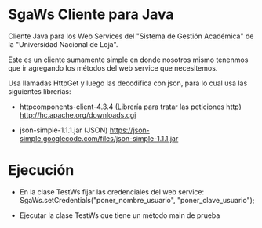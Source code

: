 SgaWs Cliente para Java
=======================

Cliente Java para los Web Services del "Sistema de Gestión Académica" de la "Universidad Nacional de Loja".

Este es un cliente sumamente simple en donde nosotros mismo tenenmos que ir agregando los métodos del web service que necesitemos.

Usa llamadas HttpGet y luego las decodifica con json, para lo cual usa las siguientes librerías:
- httpcomponents-client-4.3.4 (Librería para tratar las peticiones http)
  http://hc.apache.org/downloads.cgi

- json-simple-1.1.1.jar (JSON)
  https://json-simple.googlecode.com/files/json-simple-1.1.1.jar

Ejecución
=========
- En la clase TestWs fijar las credenciales del web service:
  SgaWs.setCredentials("poner_nombre_usuario", "poner_clave_usuario");

- Ejecutar la clase TestWs que tiene un método main de prueba
